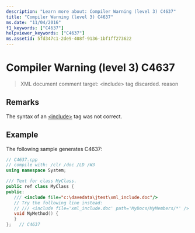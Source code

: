 ```yaml
---
description: "Learn more about: Compiler Warning (level 3) C4637"
title: "Compiler Warning (level 3) C4637"
ms.date: "11/04/2016"
f1_keywords: ["C4637"]
helpviewer_keywords: ["C4637"]
ms.assetid: 5fd347c1-2de9-408f-9136-1bf1ff273622
---
```

# Compiler Warning (level 3) C4637

> XML document comment target: \<include> tag discarded.  reason

## Remarks

The syntax of an [\<include>](../../build/reference/include-visual-cpp.md) tag was not correct.

## Example

The following sample generates C4637:

```cpp
// C4637.cpp
// compile with: /clr /doc /LD /W3
using namespace System;

/// Text for class MyClass.
public ref class MyClass {
public:
   /// <include file="c:\davedata\jtest\xml_include.doc"/>
   // Try the following line instead:
   // /// <include file='xml_include.doc' path='MyDocs/MyMembers/*' />
   void MyMethod() {
   }
};   // C4637
```
